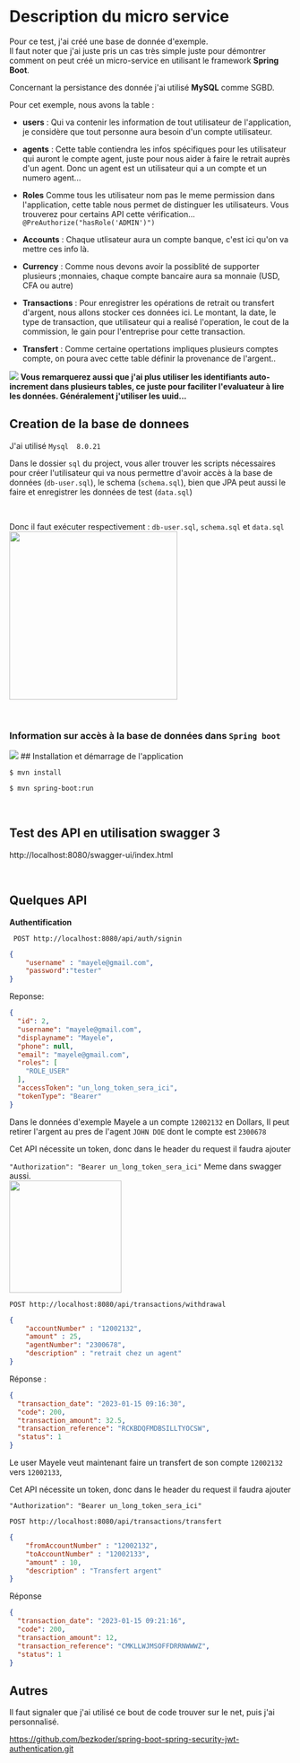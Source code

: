 
# Description du micro service
<p>
Pour ce test, j'ai créé une base de donnée d'exemple.<br/> Il faut noter que j'ai juste pris un cas très simple juste pour démontrer comment on peut créé un micro-service en utilisant le framework  <b>Spring Boot</b>.
</p>
<p>
Concernant la persistance des donnée j'ai utilisé <b>MySQL</b> comme SGBD.
</p>

<p>

Pour cet exemple, nous avons la table : 
- <b>users</b> : Qui va contenir les information de tout utilisateur de l'application, je considère que tout personne aura besoin d'un compte utilisateur.

- <b>agents</b> : Cette table contiendra les infos spécifiques pour les utilisateur qui auront le compte agent, juste pour nous aider à faire le retrait auprès d'un agent. Donc un agent est un utilisateur qui a un compte et un numero agent...

- <b>Roles</b> Comme tous les utilisateur nom pas le meme permission dans l'application, cette table nous permet de distinguer les utilisateurs. Vous trouverez pour certains API cette vérification...
```@PreAuthorize("hasRole('ADMIN')")```
- <b>Accounts</b> : Chaque utlisateur aura un compte banque, c'est ici qu'on va mettre ces info là.

- <b>Currency</b> : Comme nous devons avoir la possiblité de supporter plusieurs ;monnaies, chaque compte bancaire aura sa monnaie (USD, CFA ou autre) 

- <b>Transactions</b> : Pour enregistrer les opérations de retrait ou transfert d'argent, nous allons stocker ces données ici. Le montant, la date, le type de transaction, que utilisateur qui a realisé l'operation, le cout de la commission, le gain pour l'entreprise pour cette transaction.

- <b>Transfert</b> : Comme certaine opertations impliques plusieurs comptes compte, on poura avec cette table définir la provenance de l'argent..
</p>

<img src='./screens/schema.PNG'>
<b>
Vous remarquerez aussi que j'ai plus utiliser les identifiants auto-increment dans plusieurs tables, ce juste pour faciliter l'evaluateur à lire les données. Généralement j'utiliser les uuid... 

</b>

## Creation de la base de donnees
J'ai utilisé ```Mysql  8.0.21```


Dans le dossier ```sql``` du project, vous aller trouver les scripts nécessaires pour créer l'utilisateur qui va nous permettre d'avoir accès à  la base de données  (```db-user.sql```), le schema (```schema.sql```), bien que JPA peut aussi le faire et enregistrer les données de test (```data.sql```)

<br/>

Donc il faut exécuter respectivement : ```db-user.sql```, ```schema.sql``` et ```data.sql```
<br/>
<img src='./screens/sql.PNG' height='300'>

<br/>

### Information sur accès à la base de données dans ```Spring boot```
<img src='./screens/dbname.PNG'>
## Installation et démarrage de l'application

```$ mvn install```

```$ mvn spring-boot:run```

<br/>

## Test des API en utilisation swagger 3
http://localhost:8080/swagger-ui/index.html

<br/>

## Quelques API

<b> Authentification</b>

``` POST http://localhost:8080/api/auth/signin```

```json
{
    "username" : "mayele@gmail.com",
    "password":"tester"
}
```
Reponse:
```json
{
  "id": 2,
  "username": "mayele@gmail.com",
  "displayname": "Mayele",
  "phone": null,
  "email": "mayele@gmail.com",
  "roles": [
    "ROLE_USER"
  ],
  "accessToken": "un_long_token_sera_ici",
  "tokenType": "Bearer"
}

```
Dans le données d'exemple Mayele a un compte ```12002132``` en Dollars,
Il peut retirer l'argent au pres de l'agent ```JOHN DOE``` dont le compte est ```2300678```



Cet API nécessite un token, donc dans le header du request il faudra ajouter

```"Authorization": "Bearer un_long_token_sera_ici"```
Meme dans swagger aussi.
<br/>
<img src='./screens/swagger_token.PNG' height="200">
<br/>

```POST http://localhost:8080/api/transactions/withdrawal```

```json
{
    "accountNumber" : "12002132",
    "amount" : 25,
    "agentNumber": "2300678",
    "description" : "retrait chez un agent"
}
```
Réponse :

```json
{
  "transaction_date": "2023-01-15 09:16:30",
  "code": 200,
  "transaction_amount": 32.5,
  "transaction_reference": "RCKBDQFMDBSILLTYOCSW",
  "status": 1
}
```

Le user Mayele veut maintenant faire un transfert de son compte  ```12002132``` vers ```12002133```,

Cet API nécessite un token, donc dans le header du request il faudra ajouter

```"Authorization": "Bearer un_long_token_sera_ici"```

```POST http://localhost:8080/api/transactions/transfert```

```json
{
    "fromAccountNumber" : "12002132",
    "toAccountNumber" : "12002133",
    "amount" : 10,
    "description" : "Transfert argent"
}
```
Réponse
```json
{
  "transaction_date": "2023-01-15 09:21:16",
  "code": 200,
  "transaction_amount": 12,
  "transaction_reference": "CMKLLWJMSOFFDRRNWWWZ",
  "status": 1
}
```


## Autres
Il faut signaler que j'ai utilisé ce bout de code trouver sur le net, puis j'ai personnalisé.

https://github.com/bezkoder/spring-boot-spring-security-jwt-authentication.git 
